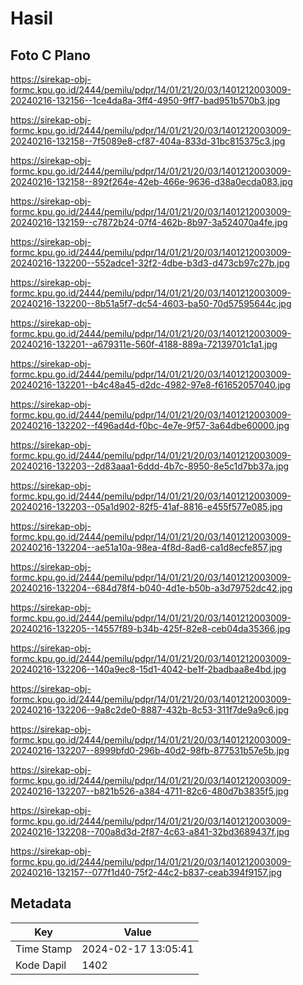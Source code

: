 # Hasil

## Foto C Plano

https://sirekap-obj-formc.kpu.go.id/2444/pemilu/pdpr/14/01/21/20/03/1401212003009-20240216-132156--1ce4da8a-3ff4-4950-9ff7-bad951b570b3.jpg

https://sirekap-obj-formc.kpu.go.id/2444/pemilu/pdpr/14/01/21/20/03/1401212003009-20240216-132158--7f5089e8-cf87-404a-833d-31bc815375c3.jpg

https://sirekap-obj-formc.kpu.go.id/2444/pemilu/pdpr/14/01/21/20/03/1401212003009-20240216-132158--892f264e-42eb-466e-9636-d38a0ecda083.jpg

https://sirekap-obj-formc.kpu.go.id/2444/pemilu/pdpr/14/01/21/20/03/1401212003009-20240216-132159--c7872b24-07f4-462b-8b97-3a524070a4fe.jpg

https://sirekap-obj-formc.kpu.go.id/2444/pemilu/pdpr/14/01/21/20/03/1401212003009-20240216-132200--552adce1-32f2-4dbe-b3d3-d473cb97c27b.jpg

https://sirekap-obj-formc.kpu.go.id/2444/pemilu/pdpr/14/01/21/20/03/1401212003009-20240216-132200--8b51a5f7-dc54-4603-ba50-70d57595644c.jpg

https://sirekap-obj-formc.kpu.go.id/2444/pemilu/pdpr/14/01/21/20/03/1401212003009-20240216-132201--a679311e-560f-4188-889a-72139701c1a1.jpg

https://sirekap-obj-formc.kpu.go.id/2444/pemilu/pdpr/14/01/21/20/03/1401212003009-20240216-132201--b4c48a45-d2dc-4982-97e8-f61652057040.jpg

https://sirekap-obj-formc.kpu.go.id/2444/pemilu/pdpr/14/01/21/20/03/1401212003009-20240216-132202--f496ad4d-f0bc-4e7e-9f57-3a64dbe60000.jpg

https://sirekap-obj-formc.kpu.go.id/2444/pemilu/pdpr/14/01/21/20/03/1401212003009-20240216-132203--2d83aaa1-6ddd-4b7c-8950-8e5c1d7bb37a.jpg

https://sirekap-obj-formc.kpu.go.id/2444/pemilu/pdpr/14/01/21/20/03/1401212003009-20240216-132203--05a1d902-82f5-41af-8816-e455f577e085.jpg

https://sirekap-obj-formc.kpu.go.id/2444/pemilu/pdpr/14/01/21/20/03/1401212003009-20240216-132204--ae51a10a-98ea-4f8d-8ad6-ca1d8ecfe857.jpg

https://sirekap-obj-formc.kpu.go.id/2444/pemilu/pdpr/14/01/21/20/03/1401212003009-20240216-132204--684d78f4-b040-4d1e-b50b-a3d79752dc42.jpg

https://sirekap-obj-formc.kpu.go.id/2444/pemilu/pdpr/14/01/21/20/03/1401212003009-20240216-132205--14557f89-b34b-425f-82e8-ceb04da35366.jpg

https://sirekap-obj-formc.kpu.go.id/2444/pemilu/pdpr/14/01/21/20/03/1401212003009-20240216-132206--140a9ec8-15d1-4042-be1f-2badbaa8e4bd.jpg

https://sirekap-obj-formc.kpu.go.id/2444/pemilu/pdpr/14/01/21/20/03/1401212003009-20240216-132206--9a8c2de0-8887-432b-8c53-311f7de9a9c6.jpg

https://sirekap-obj-formc.kpu.go.id/2444/pemilu/pdpr/14/01/21/20/03/1401212003009-20240216-132207--8999bfd0-296b-40d2-98fb-877531b57e5b.jpg

https://sirekap-obj-formc.kpu.go.id/2444/pemilu/pdpr/14/01/21/20/03/1401212003009-20240216-132207--b821b526-a384-4711-82c6-480d7b3835f5.jpg

https://sirekap-obj-formc.kpu.go.id/2444/pemilu/pdpr/14/01/21/20/03/1401212003009-20240216-132208--700a8d3d-2f87-4c63-a841-32bd3689437f.jpg

https://sirekap-obj-formc.kpu.go.id/2444/pemilu/pdpr/14/01/21/20/03/1401212003009-20240216-132157--077f1d40-75f2-44c2-b837-ceab394f9157.jpg


## Metadata

| Key        | Value               |
| ---------- | ------------------- |
| Time Stamp | 2024-02-17 13:05:41 |
| Kode Dapil | 1402                |



